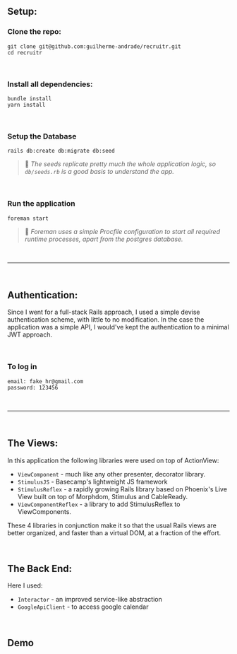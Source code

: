 ## Setup:

### Clone the repo:

```
git clone git@github.com:guilherme-andrade/recruitr.git
cd recruitr
```

<br>

### Install all dependencies:

```
bundle install
yarn install
```

<br>

### Setup the Database

```
rails db:create db:migrate db:seed
```
> 📝 *The seeds replicate pretty much the whole application logic, so `db/seeds.rb` is a good basis to understand the app.*

<br>

### Run the application

```
foreman start
```
> 📝 *Foreman uses a simple Procfile configuration to start all required runtime processes, apart from the postgres database.*

<br>
<hr>
<br>

## Authentication:

Since I went for a full-stack Rails approach, I used a simple devise authentication scheme, with little to no modification. In the case the application was a simple API, I would've kept the authentication to a minimal JWT approach.

<br>

### To log in

```
email: fake_hr@gmail.com
password: 123456
```

<br>
<hr>
<br>

## The Views:

In this application the following libraries were used on top of ActionView:

- `ViewComponent` - much like any other presenter, decorator library.
- `StimulusJS` - Basecamp's lightweight JS framework
- `StimulusReflex` - a rapidly growing Rails library based on Phoenix's Live View built on top of Morphdom, Stimulus and CableReady.
- `ViewComponentReflex` - a library to add StimulusReflex to ViewComponents.

These 4 libraries in conjunction make it so that the usual Rails views are better organized, and faster than a virtual DOM, at a fraction of the effort.

<br>

## The Back End:

Here I used:

- `Interactor` - an improved service-like abstraction
- `GoogleApiClient` - to access google calendar


<br>

## Demo


